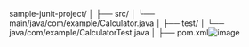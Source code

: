 sample-junit-project/
│
├── src/
│   └── main/java/com/example/Calculator.java
│
├── test/
│   └── java/com/example/CalculatorTest.java
│
├── pom.xml![image](https://github.com/user-attachments/assets/58c40520-3068-4a1c-b4b8-b280540c3e0c)

